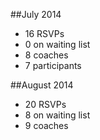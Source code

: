 ##July 2014
- 16 RSVPs
- 0 on waiting list
- 8 coaches 
- 7 participants


##August 2014
- 20 RSVPs
- 8 on waiting list
- 9 coaches 